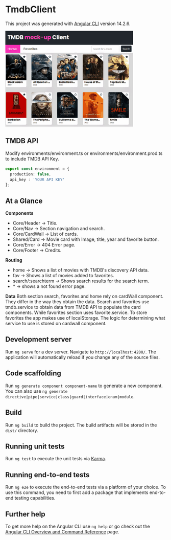 # TmdbClient

This project was generated with [Angular CLI](https://github.com/angular/angular-cli) version 14.2.6.

![](https://github.com/pablomarino/tmdb-client/blob/main/src/assets/Animation.gif)


## TMDB API
Modify environments/environment.ts or environments/environment.prod.ts to include TMDB API Key.
```ts
export const environment = {
  production: false,
  api_key : 'YOUR API KEY'
};
```

## At a Glance
**Components**
- Core/Header -> Title.
- Core/Nav -> Section navigation and search.
- Core/CardWall -> List of cards.
- Shared/Card -> Movie card with Image, title, year and favorite button.
- Core/Error -> 404 Error page.
- Core/Footer  -> Credits.

**Routing**
- home -> Shows a list of movies with TMDB's discovery API data.
- fav -> Shows a list of movies added to favorites.
- search/:searchterm -> Shows search results for the search term.
- \* -> shows a not found error page.

**Data**
Both section search, favorites and home rely on cardWall component. They differ in the way they obtain the data.
Search and favorites use tmdb.service to obtain data from TMDB API to populate the card components. While favorites section uses favorite.service. 
To store favorites the app makes use of localStorage. The logic for determining what service to use is stored on cardwall component.


## Development server

Run `ng serve` for a dev server. Navigate to `http://localhost:4200/`. The application will automatically reload if you change any of the source files.

## Code scaffolding

Run `ng generate component component-name` to generate a new component. You can also use `ng generate directive|pipe|service|class|guard|interface|enum|module`.

## Build

Run `ng build` to build the project. The build artifacts will be stored in the `dist/` directory.

## Running unit tests

Run `ng test` to execute the unit tests via [Karma](https://karma-runner.github.io).

## Running end-to-end tests

Run `ng e2e` to execute the end-to-end tests via a platform of your choice. To use this command, you need to first add a package that implements end-to-end testing capabilities.

## Further help

To get more help on the Angular CLI use `ng help` or go check out the [Angular CLI Overview and Command Reference](https://angular.io/cli) page.
